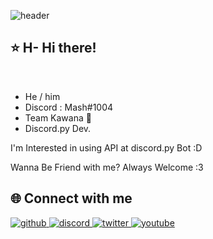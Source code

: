 ![header](https://capsule-render.vercel.app/api?type=Soft&animation=fadeIn&color=c99eff&height=300&section=header&text=Mash&fontSize=90)

## ⭐ H- Hi there!


<br/>

- He / him
- Discord : Mash#1004 
- Team Kawana 🖤
- Discord.py Dev.

I'm Interested in using API at discord.py Bot :D

Wanna Be Friend with me? Always Welcome :3



## :globe_with_meridians: Connect with me

<a href="https://github.com/MashCrazy" target="_blank">
<img src=https://img.shields.io/badge/github-%2324292e.svg?&style=for-the-badge&logo=github&logoColor=white alt=github style="margin-bottom: 5px;" />
</a>

<a href="https://discord.gg/DSzXh4rmCD" target="_blank">
<img src=https://img.shields.io/badge/Discord-%2324292e.svg?&style=for-the-badge&logo=discord&logoColor=white alt=discord style="margin-bottom: 5px;" />
</a>

<a href="https://twitter.com/lkoium210" target="_blank">
<img src=https://img.shields.io/badge/twitter-%2324292e.svg?&style=for-the-badge&logo=twitter&logoColor=white alt=twitter style="margin-bottom: 5px;" />
</a>

<a href="https://www.youtube.com/channel/UCEmCduQRdpDxdVMtUpAWOGg" target="_blank">
<img src=https://img.shields.io/badge/youtube-%2324292e.svg?&style=for-the-badge&logo=youtube&logoColor=white alt=youtube style="margin-bottom: 5px;" />
</a>

